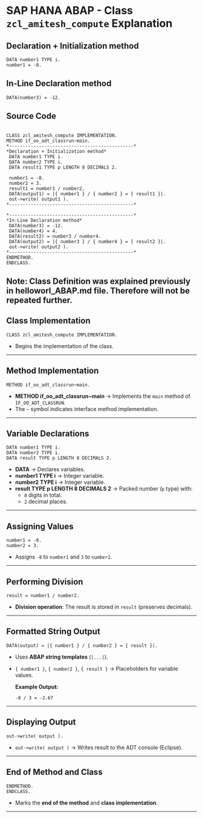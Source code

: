 # SAP HANA ABAP - Class `zcl_amitesh_compute` Explanation

## Declaration + Initialization method

```abap
DATA number1 TYPE i.
number1 = -8.
```

## In-Line Declaration method

```abap
DATA(number3) = -12.
```

## **Source Code**

```abap

CLASS zcl_amitesh_compute IMPLEMENTATION.
METHOD if_oo_adt_classrun~main.
*----------------------------------------------*
*Declaration + Initialization method*
 DATA number1 TYPE i.
 DATA number2 TYPE i.
 DATA result1 TYPE p LENGTH 8 DECIMALS 2.

 number1 = -8.
 number2 = 3.
 result1 = number1 / number2.
 DATA(output1) = |{ number1 } / { number2 } = { result1 }|.
 out->write( output1 ).
*----------------------------------------------*

*----------------------------------------------*
*In-Line Declaration method*
 DATA(number3) = -12.
 DATA(number4) = 4.
 DATA(result2) = number3 / number4.
 DATA(output2) = |{ number3 } / { number4 } = { result2 }|.
 out->write( output2 ).
*----------------------------------------------*
ENDMETHOD.
ENDCLASS.
```

## **Note: Class Definition was explained previously in helloworl_ABAP.md file. Therefore will not be repeated further.**

## **Class Implementation**

```abap
CLASS zcl_amitesh_compute IMPLEMENTATION.
```

- Begins the implementation of the class.

---

## **Method Implementation**

```abap
METHOD if_oo_adt_classrun~main.
```

- **METHOD if_oo_adt_classrun~main** → Implements the `main` method of `IF_OO_ADT_CLASSRUN`.
- The `~` symbol indicates interface method implementation.

---

## **Variable Declarations**

```abap
DATA number1 TYPE i.
DATA number2 TYPE i.
DATA result TYPE p LENGTH 8 DECIMALS 2.
```

- **DATA** → Declares variables.
- **number1 TYPE i** → Integer variable.
- **number2 TYPE i** → Integer variable.
- **result TYPE p LENGTH 8 DECIMALS 2** → Packed number (`p` type) with:
  - `8` digits in total.
  - `2` decimal places.

---

## **Assigning Values**

```abap
number1 = -8.
number2 = 3.
```

- Assigns `-8` to `number1` and `3` to `number2`.

---

## **Performing Division**

```abap
result = number1 / number2.
```

- **Division operation**: The result is stored in `result` (preserves decimals).

---

## **Formatted String Output**

```abap
DATA(output) = |{ number1 } / { number2 } = { result }|.
```

- Uses **ABAP string templates** (`|...|`).
- `{ number1 }`, `{ number2 }`, `{ result }` → Placeholders for variable values.

  **Example Output:**

  ```
  -8 / 3 = -2.67
  ```

---

## **Displaying Output**

```abap
out->write( output ).
```

- `out->write( output )` → Writes result to the ADT console (Eclipse).

---

## **End of Method and Class**

```abap
ENDMETHOD.
ENDCLASS.
```

- Marks the **end of the method** and **class implementation**.

---
